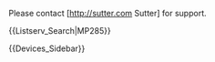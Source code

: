 Please contact [http://sutter.com Sutter] for support.

{{Listserv_Search|MP285}}

{{Devices_Sidebar}}
